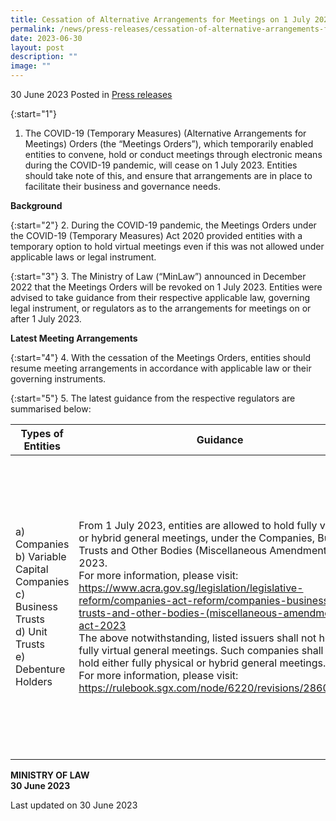 ```yaml
---
title: Cessation of Alternative Arrangements for Meetings on 1 July 2023
permalink: /news/press-releases/cessation-of-alternative-arrangements-for-meetings-1-jul/
date: 2023-06-30
layout: post
description: ""
image: ""
---
```

30 June 2023 Posted in [Press releases](/news/press-releases)

{:start="1"}
1. The COVID-19 (Temporary Measures) (Alternative Arrangements for Meetings) Orders (the “Meetings Orders”), which temporarily enabled entities to convene, hold or conduct meetings through electronic means during the COVID-19 pandemic, will cease on 1 July 2023. Entities should take note of this, and ensure that arrangements are in place to facilitate their business and governance needs.

**Background**

{:start="2"} 
2. During the COVID-19 pandemic, the Meetings Orders under the COVID-19 (Temporary Measures) Act 2020 provided entities with a temporary option to hold virtual meetings even if this was not allowed under applicable laws or legal instrument. 

{:start="3"} 
3. The Ministry of Law (“MinLaw”) announced in December 2022 that the Meetings Orders will be revoked on 1 July 2023. Entities were advised to take guidance from their respective applicable law, governing legal instrument, or regulators as to the arrangements for meetings on or after 1 July 2023.

**Latest Meeting Arrangements**

{:start="4"}
4. With the cessation of the Meetings Orders, entities should resume meeting arrangements in accordance with applicable law or their governing instruments.

{:start="5"}
5. The latest guidance from the respective regulators are summarised below:

| Types of Entities | Guidance | Regulator |
| -------- | -------- | -------- |
| a) Companies <br> b) Variable Capital Companies <br> c) Business Trusts <br> d) Unit Trusts <br> e) Debenture Holders | From 1 July 2023, entities are allowed to hold fully virtual or hybrid general meetings, under the Companies, Business Trusts and Other Bodies (Miscellaneous Amendments) Act 2023. <br> For more information, please visit: https://www.acra.gov.sg/legislation/legislative-reform/companies-act-reform/companies-business-trusts-and-other-bodies-(miscellaneous-amendments)-act-2023 <br> The above notwithstanding, listed issuers shall not hold fully virtual general meetings. Such companies shall only hold either fully physical or hybrid general meetings. <br> For more information, please visit: https://rulebook.sgx.com/node/6220/revisions/28607/view | For enquires pertaining to listed issuers, please email SGX at Listingcompliance@sgx.com. <br> For enquiries pertaining to non-listed companies, please contact the Accounting and Corporate Regulatory Authority (“ACRA”) via www.acra.gov.sg/feedback or ACRA Helpdesk at 6224 6088. <br> For enquires pertaining to non-listed business trusts and non-listed unit trusts, please email the Monetary Authority of Singapore (“MAS”) at webmaster@mas.gov.sg. <br> For enquiries pertaining to variable capital companies, please contact both ACRA and MAS. |



**MINISTRY OF LAW**
<br>**30 June 2023**

<p class="right-side-updated">Last updated on 30 June 2023</p>